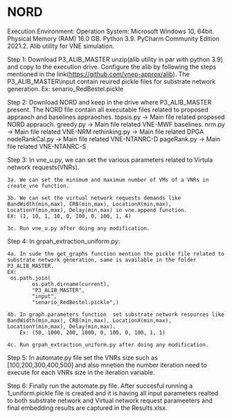 # NORD
Execution Environment:
Operation System: Microsoft Windows 10, 64bit.
Physical Memory (RAM)	16.0 GB.
Python 3.9.
PyCharm Community Edition 2021.2.
Alib utility for VNE simulation. 





Step 1: Download P3_ALIB_MASTER unzip(alib utility in par with python 3.9)  and copy to the execution drive. 
Configure the alib by following the steps mentioned in the link(https://github.com/vnep-approx/alib).
The P3_ALIB_MASTER\input contain  reuired pickle files for substrate network generation. Ex: senario_RedBestel.pickle

Step 2: Download NORD and keep in the drive where P3_ALIB_MASTER  present. The NORD file contain all executable files related to proposed appraoch and baselines appraoches.
	topsis.py -> Main file related proposed NORD appraoch.
	greedy.py -> Main file related VNE-MWF baselines.
	nrm.py	  -> Main file related VNE-NRM 
	rethinking.py -> Main file related DPGA
	nodeRankCal.py -> Main file related VNE-NTANRC-D
	pageRank.py -> Main file related VNE-NTANRC-S


Step 3: In vne_u.py,  we can set the various parameters related to Virtula network requests(VNRs).

	3a. We can set the minimum and maximum number of VMs of a VNRs in create_vne function.
	
	3b. We can set the virtual network requests demands like BandWidth(min,max), CRB(min,max), LocationX(min,max), LocationY(min,max), Delay(min,max) in vne.append function. 
	EX: (1, 10, 1, 10, 0, 100, 0, 100, 1, 4) 

	3c. Run vne_u.py after doing any modification.


Step 4: In grpah_extraction_uniform.py:

	4a. In sude the get_graphs function mention the pickle file related to substrate network generation, same is available in the folder P3_ALIB_MASTER.
	EX:
	 os.path.join(
            os.path.dirname(current),
            "P3_ALIB_MASTER",
            "input",
            "senario_RedBestel.pickle",)

	4b. In graph.parameters function  set substrate network resources like BandWidth(min,max), CRB(min,max), LocationX(min,max), LocationY(min,max), Delay(min,max). 
		Ex: (50, 1000, 200, 1000, 0, 100, 0, 100, 1, 1)

	4c. Run grpah_extraction_uniform.py after doing any modification.

Step 5: In automate.py file set the VNRs size such as [100,200,300,400,500] and also mnetion the number iteration need to execute for each VNRs size in the iteration variable.

Step 6: Finally run the automate.py file. After succesful running a 1_uniform.pickle file is created and it is having all input parameters realted to both substrate network and Virtual network request parameeters and final embedding results are captured in the Results.xlsx.


